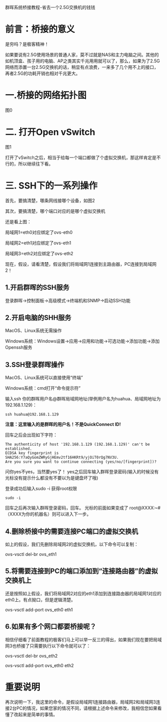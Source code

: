 群晖系统桥接教程-省去一个2.5G交换机的钱钱

# 前言：桥接的意义

是穷吗？是极客精神！

如果要说有2.5G使用场景的普通人家，莫不过就是NAS和主力电脑之间。其他的如机顶盒、孩子用的电脑、AP之类其实千兆用用就可以了，那么，如果为了2.5G网络而添置一台2.5G交换机的话，稍显有点浪费，一来多了几个用不上的接口，再者2.5G的功耗开销也相对千兆更大。

# 一.桥接的网络拓扑图

图0

# 二. 打开Open vSwitch

图1

打开了vSwitch之后，相当于给每一个端口都做了个虚拟交换机，那这样肯定是不行的，所以继续往下看。

# 三. SSH下的一系列操作

首先，要搞清楚，哪条网线接哪个设备，如图2

其次，要搞清楚，哪个端口对应的是哪个虚拟交换机

还是看上图：

局域网1=eth0对应绑定了ovs-eth0

局域网2=eth1对应绑定了ovs-eth1

局域网3=eth2对应绑定了ovs-eth2

现在，假设，请看清楚，假设我们将局域网1连接到主路由器，PC连接到局域网2！

## 1.开启群晖的SSH服务

登录群晖→控制面板→高级模式→终端机和SNMP→启动SSH功能

## 2.开启电脑的SHH服务

MacOS、Linux系统无需操作

Windows系统：Windows设置→应用→应用和功能→可选功能→添加功能→添加Openssh服务

## 3.SSH登录群晖操作

MacOS、Linux系统可以直接使用“终端”

Windows系统：cmd打开“命令提示符”

输入ssh 你的群晖用户名@群晖局域网地址(举例用户名为huahua、局域网地址为192.168.1.129)：

```
ssh huahua@192.168.1.129
```

**注意：这里输入的是群晖的用户名！不是QuickConnect ID!**

回车之后会出现如下字符：

```
The authenticity of host '192.168.1.129 (192.168.1.129)' can't be established.
ECDSA key fingerprint is SHA256:Y7aQyGomZWRyGjHEmv2tf16HKRt9/yjOiT0rQg7NV3U.
Are you sure you want to continue connecting (yes/no/[fingerprint])?
```

问你yes不yes，当然要yes了！ yes之后回车输入群晖登录密码(输入的时候没有光标没有提示什么都没有不要以为是键盘坏了哦)

登录成功后输入sudo -i 获得root权限

```
sudo -i
```

回车之后再次输入群晖登录密码，回车。 光标的前面如果变成了 root@XXXX:~# （XXXX为你的机器名）则可以进入下一步。

## 4.删除桥接中的需要连接PC端口的虚拟交换机

如上的假设，我们先删除局域网2的虚拟交换机，以下命令可以复制：

ovs-vsctl del-br ovs_eth1

## 5.将需要连接到PC的端口添加到“连接路由器”的虚拟交换机上

还是按照如上假设，我们将局域网2对应的eth1添加到连接路由器的局域网1对应的eth0上。有点拗口，但是逻辑清楚。

ovs-vsctl add-port ovs_eth0 eth1

## 6.如果有多个网口都要桥接呢？

相信仔细看了前面教程的极客们马上可以举一反三的得出，如果我们现在要把局域网3也桥接了只需要执行以下命令就可以了：

ovs-vsctl del-br ovs_eth2

ovs-vsctl add-port ovs_eth0 eth2

# 重要说明

再次说明一下，我这里的命令，是假设局域网1连接路由器，局域网2和局域网3连接2台PC的情况，如果您家的情况不同，请根据上述命令来修改，我相信您如果看懂了改起来是简单的事情。
